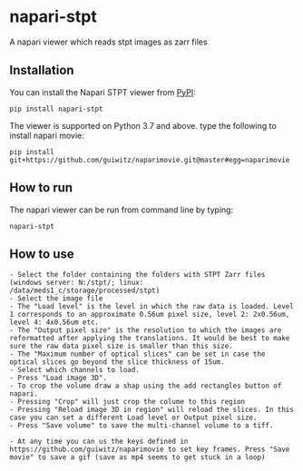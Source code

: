 # napari-stpt
A napari viewer which reads stpt images as zarr files

## Installation

You can install the Napari STPT viewer from [PyPI](https://pypi.org/project/napari-stpt/):

    pip install napari-stpt

The viewer is supported on Python 3.7 and above.
type the following to install napari movie:

    pip install git+https://github.com/guiwitz/naparimovie.git@master#egg=naparimovie

## How to run

The napari viewer can be run from command line by typing:

    napari-stpt
    
## How to use

    - Select the folder containing the folders with STPT Zarr files (windows server: N:/stpt/; linux: /data/meds1_c/storage/processed/stpt)
    - Select the image file
    - The "Load level" is the level in which the raw data is loaded. Level 1 corresponds to an approximate 0.56um pixel size, level 2: 2x0.56um, level 4: 4x0.56um etc.
    - The "Output pixel size" is the resolution to which the images are reformatted after applying the translations. It would be best to make sure the raw data pixel size is smaller than this size.
    - The "Maximum number of optical slices" can be set in case the optical slices go beyond the slice thickness of 15um.
    - Select which channels to load.
    - Press "Load image 3D".
    - To crop the volume draw a shap using the add rectangles button of napari.
    - Pressing "Crop" will just crop the colume to this region
    - Pressing "Reload image 3D in region" will reload the slices. In this case you can set a different Load level or Output pixel size.
    - Press "Save volume" to save the multi-channel volume to a tiff.

    - At any time you can us the keys defined in https://github.com/guiwitz/naparimovie to set key frames. Press "Save movie" to save a gif (save as mp4 seems to get stuck in a loop)
